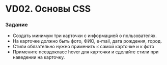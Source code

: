 # VD02. Основы CSS

### Задание

- Создать минимум три карточки с информацией о пользователях.
- На карточке должно быть фото, ФИО, e-mail, дата рождения, город.
- Стили обязательно нужно применить к самой карточке и к фото
- Примените псевдокласс hover для карточки и сделайте стили при наведении на карточку.

